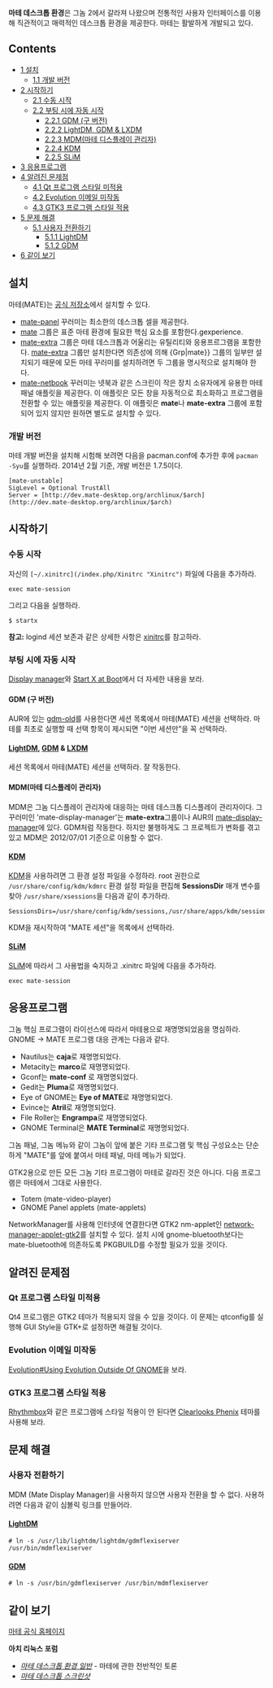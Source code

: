 **마테 데스크톱 환경**은 그놈 2에서 갈라져 나왔으며 전통적인 사용자 인터페이스를 이용해 직관적이고 매력적인 데스크톱 환경을 제공한다. 마테는 활발하게 개발되고 있다.

## Contents

*   [1 설치](#.EC.84.A4.EC.B9.98)
    *   [1.1 개발 버전](#.EA.B0.9C.EB.B0.9C_.EB.B2.84.EC.A0.84)
*   [2 시작하기](#.EC.8B.9C.EC.9E.91.ED.95.98.EA.B8.B0)
    *   [2.1 수동 시작](#.EC.88.98.EB.8F.99_.EC.8B.9C.EC.9E.91)
    *   [2.2 부팅 시에 자동 시작](#.EB.B6.80.ED.8C.85_.EC.8B.9C.EC.97.90_.EC.9E.90.EB.8F.99_.EC.8B.9C.EC.9E.91)
        *   [2.2.1 GDM (구 버전)](#GDM_.28.EA.B5.AC_.EB.B2.84.EC.A0.84.29)
        *   [2.2.2 LightDM, GDM & LXDM](#LightDM.2C_GDM_.26_LXDM)
        *   [2.2.3 MDM(마테 디스플레이 관리자)](#MDM.28.EB.A7.88.ED.85.8C_.EB.94.94.EC.8A.A4.ED.94.8C.EB.A0.88.EC.9D.B4_.EA.B4.80.EB.A6.AC.EC.9E.90.29)
        *   [2.2.4 KDM](#KDM)
        *   [2.2.5 SLiM](#SLiM)
*   [3 응용프로그램](#.EC.9D.91.EC.9A.A9.ED.94.84.EB.A1.9C.EA.B7.B8.EB.9E.A8)
*   [4 알려진 문제점](#.EC.95.8C.EB.A0.A4.EC.A7.84_.EB.AC.B8.EC.A0.9C.EC.A0.90)
    *   [4.1 Qt 프로그램 스타일 미적용](#Qt_.ED.94.84.EB.A1.9C.EA.B7.B8.EB.9E.A8_.EC.8A.A4.ED.83.80.EC.9D.BC_.EB.AF.B8.EC.A0.81.EC.9A.A9)
    *   [4.2 Evolution 이메일 미작동](#Evolution_.EC.9D.B4.EB.A9.94.EC.9D.BC_.EB.AF.B8.EC.9E.91.EB.8F.99)
    *   [4.3 GTK3 프로그램 스타일 적용](#GTK3_.ED.94.84.EB.A1.9C.EA.B7.B8.EB.9E.A8_.EC.8A.A4.ED.83.80.EC.9D.BC_.EC.A0.81.EC.9A.A9)
*   [5 문제 해결](#.EB.AC.B8.EC.A0.9C_.ED.95.B4.EA.B2.B0)
    *   [5.1 사용자 전환하기](#.EC.82.AC.EC.9A.A9.EC.9E.90_.EC.A0.84.ED.99.98.ED.95.98.EA.B8.B0)
        *   [5.1.1 LightDM](#LightDM)
        *   [5.1.2 GDM](#GDM)
*   [6 같이 보기](#.EA.B0.99.EC.9D.B4_.EB.B3.B4.EA.B8.B0)

## 설치

마테(MATE)는 [공식 저장소](/index.php/Official_repositories "Official repositories")에서 설치할 수 있다.

*   [mate-panel](https://www.archlinux.org/packages/?name=mate-panel) 꾸러미는 최소한의 데스크톱 셀을 제공한다.
*   [mate](https://www.archlinux.org/groups/x86_64/mate/) 그룹은 표준 마테 환경에 필요한 핵심 요소를 포함한다.gexperience.
*   [mate-extra](https://www.archlinux.org/groups/x86_64/mate-extra/) 그룹은 마테 데스크톱과 어울리는 유틸리티와 응용프르그램을 포함한다. [mate-extra](https://www.archlinux.org/groups/x86_64/mate-extra/) 그룹만 설치한다면 의존성에 의해 {Grp|mate}} 그룹의 일부만 설치되기 때문에 모든 마테 꾸러미를 설치하려면 두 그룹을 명시적으로 설치해야 한다.
*   [mate-netbook](https://www.archlinux.org/packages/?name=mate-netbook) 꾸러미는 넷북과 같은 스크린이 작은 장치 소유자에게 유용한 마테 패널 애플릿을 제공한다. 이 애플릿은 모든 창을 자동적으로 최소화하고 프로그램을 전환할 수 있는 애플릿을 제공한다. 이 애플릿은 **mate**나 **mate-extra** 그룹에 포함되어 있지 않지만 원하면 별도로 설치할 수 있다.

### 개발 버전

마테 개발 버전을 설치해 시험해 보려면 다음을 pacman.conf에 추가한 후에 `pacman -Syu`를 실행하라. 2014년 2월 기준, 개발 버전은 1.7.5이다.

```
[mate-unstable]
SigLevel = Optional TrustAll
Server = [http://dev.mate-desktop.org/archlinux/$arch](http://dev.mate-desktop.org/archlinux/$arch)

```

## 시작하기

### 수동 시작

자신의 `[~/.xinitrc](/index.php/Xinitrc "Xinitrc")` 파일에 다음을 추가하라.

```
exec mate-session

```

그리고 다음을 실행하라.

```
$ startx

```

**참고:** logind 세션 보존과 같은 상세한 사항은 [xinitrc](/index.php/Xinitrc "Xinitrc")를 참고하라.

### 부팅 시에 자동 시작

[Display manager](/index.php/Display_manager "Display manager")와 [Start X at Boot](/index.php/Start_X_at_Boot "Start X at Boot")에서 더 자세한 내용을 보라.

#### GDM (구 버전)

AUR에 있는 [gdm-old](https://aur.archlinux.org/packages/gdm-old/)를 사용한다면 세션 목록에서 마테(MATE) 세션을 선택하라. 마테를 최초로 실행할 때 선택 항목이 제시되면 "이번 세션만"을 꼭 선택하라.

#### [LightDM](/index.php/LightDM "LightDM"), [GDM](/index.php/GDM "GDM") & [LXDM](/index.php/LXDM "LXDM")

세션 목록에서 마테(MATE) 세션을 선택하라. 잘 작동한다.

#### MDM(마테 디스플레이 관리자)

MDM은 그놈 디스플레이 관리자에 대응하는 마테 데스크톱 디스플레이 관리자이다. 그 꾸러미인 'mate-display-manager'는 **mate-extra**그룹이나 AUR의 [mate-display-manager](https://aur.archlinux.org/packages/mate-display-manager/)에 있다. GDM처럼 작동한다. 하지만 불행하게도 그 프로젝트가 변화를 겪고 있고 MDM은 2012/07/01 기준으로 이용할 수 없다.

#### [KDM](/index.php/KDM "KDM")

[KDM](/index.php/KDM "KDM")을 사용하려면 그 환경 설정 파일을 수정하라. root 권한으로 `/usr/share/config/kdm/kdmrc` 환경 설정 파일을 편집해 **SessionsDir** 매개 변수를 찾아 `/usr/share/xsessions`을 다음과 같이 추가하라.

```
SessionsDirs=/usr/share/config/kdm/sessions,/usr/share/apps/kdm/sessions,/usr/share/xsessions

```

KDM을 재시작하여 "MATE 세션"을 목록에서 선택하라.

#### [SLiM](/index.php/SLiM "SLiM")

[SLiM](/index.php/SLiM "SLiM")에 따라서 그 사용법을 숙지하고 .xinitrc 파일에 다음을 추가하라.

```
exec mate-session

```

## 응용프로그램

그놈 핵심 프로그램이 라이선스에 따라서 마테용으로 재명명되었음을 명심하라. GNOME -> MATE 프로그램 대응 관계는 다음과 같다.

*   Nautilus는 **caja**로 재명명되었다.
*   Metacity는 **marco**로 재명명되었다.
*   Gconf는 **mate-conf** 로 재명명되었다.
*   Gedit는 **Pluma**로 재명명되었다.
*   Eye of GNOME는 **Eye of MATE**로 재명명되었다.
*   Evince는 **Atril**로 재명명되었다.
*   File Roller는 **Engrampa**로 재명명되었다.
*   GNOME Terminal은 **MATE Terminal**로 재명명되었다.

그놈 패널, 그놈 메뉴와 같이 그놈이 앞에 붙은 기타 프로그램 및 핵심 구성요소는 단순하게 "MATE"를 앞에 붙여서 마테 패널, 마테 메뉴가 되었다.

GTK2용으로 만든 모든 그놈 기타 프로그램이 마테로 갈라진 것은 아니다. 다음 프로그램은 마테에서 그대로 사용한다.

*   Totem (mate-video-player)
*   GNOME Panel applets (mate-applets)

NetworkManager를 사용해 인터넷에 연결한다면 GTK2 nm-applet인 [network-manager-applet-gtk2](https://aur.archlinux.org/packages/network-manager-applet-gtk2/)를 설치할 수 있다. 설치 시에 gnome-bluetooth보다는 mate-bluetooth에 의존하도록 PKGBUILD를 수정할 필요가 있을 것이다.

## 알려진 문제점

### Qt 프로그램 스타일 미적용

Qt4 프로그램은 GTK2 테마가 적용되지 않을 수 있을 것이다. 이 문제는 qtconfig를 실행해 GUI Style을 GTK+로 설정하면 해결될 것이다.

### Evolution 이메일 미작동

[Evolution#Using Evolution Outside Of GNOME](/index.php/Evolution#Using_Evolution_Outside_Of_GNOME "Evolution")을 보라.

### GTK3 프로그램 스타일 적용

[Rhythmbox](/index.php/Rhythmbox "Rhythmbox")와 같은 프로그램에 스타일 적용이 안 된다면 [Clearlooks Phenix](https://aur.archlinux.org/packages/clearlooks-phenix-gtk-theme-git/) 테마를 사용해 보라.

## 문제 해결

### 사용자 전환하기

MDM (Mate Display Manager)을 사용하지 않으면 사용자 전환을 할 수 없다. 사용하려면 다음과 같이 심볼릭 링크를 만들어라.

#### [LightDM](/index.php/LightDM "LightDM")

```
# ln -s /usr/lib/lightdm/lightdm/gdmflexiserver /usr/bin/mdmflexiserver

```

#### [GDM](/index.php/GDM "GDM")

```
# ln -s /usr/bin/gdmflexiserver /usr/bin/mdmflexiserver

```

## 같이 보기

[마테 공식 홈페이지](http://mate-desktop.org)

**아치 리눅스 포럼**

*   [*마테 데스크톱 환경 일반*](https://bbs.archlinux.org/viewtopic.php?pid=1018647) - 마테에 관한 전반적인 토론
*   [*마테 데스크톱 스크린샷*](https://bbs.archlinux.org/viewtopic.php?id=139877)
